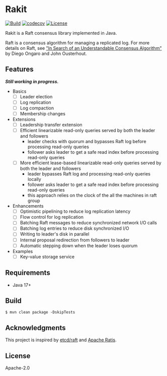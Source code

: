 # Rakit

[![Build](https://github.com/kaijchen/rakit/actions/workflows/build.yml/badge.svg?branch=main&event=push)](https://github.com/kaijchen/rakit/actions/workflows/build.yml)
[![codecov](https://codecov.io/github/kaijchen/rakit/branch/main/graph/badge.svg?token=8SIFPXSGFJ)](https://codecov.io/github/kaijchen/rakit)
[![License](https://img.shields.io/github/license/apache/incubator-uniffle)](https://www.apache.org/licenses/LICENSE-2.0)

Rakit is a Raft consensus library implemented in Java.

Raft is a consensus algorithm for managing a replicated log.
For more details on Raft,
see ["In Search of an Understandable Consensus Algorithm"][1]
by Diego Ongaro and John Ousterhout.

[1]: https://raft.github.io/raft.pdf "In Search of an Understandable Consensus Algorithm"

## Features

***Still working in progress.***

* Basics
    * [ ] Leader election
    * [ ] Log replication
    * [ ] Log compaction
    * [ ] Membership changes
* Extensions 
    * [ ] Leadership transfer extension
    * [ ] Efficient linearizable read-only queries served by both the leader and followers
        * leader checks with quorum and bypasses Raft log before processing read-only queries
        * follower asks leader to get a safe read index before processing read-only queries
    * [ ] More efficient lease-based linearizable read-only queries served by both the leader and followers
        * leader bypasses Raft log and processing read-only queries locally
        * follower asks leader to get a safe read index before processing read-only queries
        * this approach relies on the clock of the all the machines in raft group
* Enhancements
    * [ ] Optimistic pipelining to reduce log replication latency
    * [ ] Flow control for log replication
    * [ ] Batching Raft messages to reduce synchronized network I/O calls
    * [ ] Batching log entries to reduce disk synchronized I/O
    * [ ] Writing to leader's disk in parallel
    * [ ] Internal proposal redirection from followers to leader
    * [ ] Automatic stepping down when the leader loses quorum
* Examples
    * [ ] Key-value storage service

## Requirements

* Java 17+

## Build

```shell
$ mvn clean package -DskipTests
```

## Acknowledgments

This project is inspired by [etcd/raft][2] and [Apache Ratis][3].

[2]: https://github.com/etcd-io/etcd/tree/main/raft "etcd - Raft library"
[3]: https://github.com/apache/ratis "Apache Ratis"

## License

Apache-2.0
